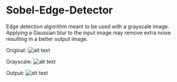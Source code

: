 # Sobel-Edge-Detector

Edge detection algorithm meant to be used with a grayscale image. Applying a Gaussian blur to the input image may remove extra noise resulting in a better output image.

Original:
![alt text](https://github.com/ErykBrol/Sobel-Edge-Detector/images/guitar-grayscale.png)

Grayscale:
![alt text](https://github.com/ErykBrol/Sobel-Edge-Detector/images/guitar-grayscale.png)

Output:
![alt text](https://github.com/ErykBrol/Sobel-Edge-Detector/images/guitar-edges.png)
